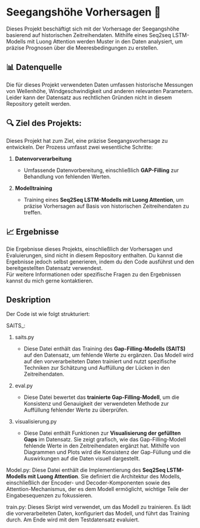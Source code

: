 # Seegangshöhe Vorhersagen  🌊
Dieses Projekt beschäftigt sich mit der Vorhersage der Seegangshöhe basierend auf historischen Zeitreihendaten. Mithilfe eines Seq2seq LSTM-Modells mit Luong Attention werden Muster in den Daten analysiert, um präzise Prognosen über die Meeresbedingungen zu erstellen.
## 📊 Datenquelle
Die für dieses Projekt verwendeten Daten umfassen historische Messungen von Wellenhöhe, Windgeschwindigkeit und anderen relevanten Parametern. Leider kann der Datensatz aus rechtlichen Gründen nicht in diesem Repository geteilt werden.  

## 🔍 Ziel des Projekts:


Dieses Projekt hat zum Ziel, eine präzise Seegangsvorhersage zu entwickeln. Der Prozess umfasst zwei wesentliche Schritte:

1. **Datenvorverarbeitung**  
   - Umfassende Datenvorbereitung, einschließlich **GAP-Filling** zur Behandlung von fehlenden Werten.

2. **Modelltraining**  
   - Training eines **Seq2Seq LSTM-Modells mit Luong Attention**, um präzise Vorhersagen auf Basis von historischen Zeitreihendaten zu treffen.

## 📈 Ergebnisse 
Die Ergebnisse dieses Projekts, einschließlich der Vorhersagen und Evaluierungen, sind nicht in diesem Repository enthalten. Du kannst die Ergebnisse jedoch selbst generieren, indem du den Code ausführst und den bereitgestellten Datensatz verwendest.  
Für weitere Informationen oder spezifische Fragen zu den Ergebnissen kannst du mich gerne kontaktieren.
## Deskription
Der Code ist wie folgt strukturiert:

SAITS_:
1. saits.py
   - Diese Datei enthält das Training des **Gap-Filling-Modells (SAITS)** auf den Datensatz, um fehlende Werte zu ergänzen. Das Modell wird auf den vorverarbeiteten Daten trainiert und nutzt spezifische Techniken zur Schätzung und Auffüllung der Lücken in den Zeitreihendaten.


2. eval.py  
   - Diese Datei bewertet das **trainierte Gap-Filling-Modell**, um die Konsistenz und Genauigkeit der verwendeten Methode zur Auffüllung fehlender Werte zu überprüfen. 

     
3. visualisierung.py  
   - Diese Datei enthält Funktionen zur **Visualisierung der gefüllten Gaps** im Datensatz. Sie zeigt grafisch, wie das Gap-Filling-Modell fehlende Werte in den Zeitreihendaten ergänzt hat. Mithilfe von Diagrammen und Plots wird die Konsistenz der Gap-Füllung und die Auswirkungen auf die Daten visuell dargestellt.

Model.py: Diese Datei enthält die Implementierung des **Seq2Seq LSTM-Modells mit Luong Attention**. Sie definiert die Architektur des Modells, einschließlich der Encoder- und Decoder-Komponenten sowie des Attention-Mechanismus, der es dem Modell ermöglicht, wichtige Teile der Eingabesequenzen zu fokussieren.

train.py:  Dieses Skript wird verwendet, um das Modell zu trainieren. Es lädt die vorverarbeiteten Daten, konfiguriert das Modell, und führt das Training durch. Am Ende wird mit dem Testdatensatz evaluiert.
